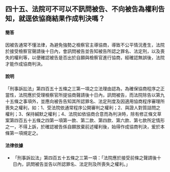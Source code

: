 ## 四十五、法院可不可以不訊問被告、不向被告為權利告知，就逕依協商結果作成判決嗎？

#### 簡答

因被告通常不懂法律，為避免強勢之檢察官主導協商，導致不公平情況產生，法院於接受檢察官聲請後十日內，會訊問被告並告知被告所認之罪名、法定刑，以及喪失的權利等，以便確認被告是否出於自願與檢察官進行協商，經確認無誤後，法院才能作成協商判決。

#### 說明

「刑事訴訟法」第四百五十五條之三第一項之立法理由認為，為確保協商程序之正當性，法院應於受理檢察官所提協商聲請後十日內，訊問被告，而法院除告以第九十五條之事項外，並應向被告告知其所認罪名、法定刑度及因適用協商程序審理所喪失之權利，如：1、受法院依通常程序公開審判之權利；2、與證人對質詰問之權利；3、保持緘默之權利；4、法院如依協商合意而為判決時，除有修正條文草案第四百五十五條之四第一項第一款、第二款、第四款、第六款、第七款所定情形之一，不得上訴，於確認被告係自願放棄前述權利後，始得作成協商判決，爰於本條第一項規定之。

#### 法律依據

* 「刑事訴訟法」第四百五十五條之三第一項：「法院應於接受前條之聲請後十日內，訊問被告並告以所認罪名、法定刑及所喪失之權利。」